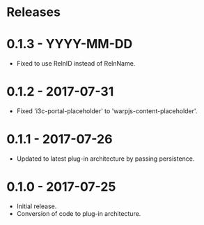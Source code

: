 # Releases

# 0.1.3 - YYYY-MM-DD

- Fixed to use RelnID instead of RelnName.

# 0.1.2 - 2017-07-31

- Fixed 'i3c-portal-placeholder' to 'warpjs-content-placeholder'.

# 0.1.1 - 2017-07-26

- Updated to latest plug-in architecture by passing persistence.

# 0.1.0 - 2017-07-25

- Initial release.
- Conversion of code to plug-in architecture.
